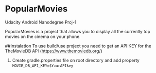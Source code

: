 # PopularMovies
Udacity Android Nanodegree Proj-1

PopularMovies is a project that allows you to display all the currently top movies on the cinema
on your phone.

##Instalation
To use build/use project you need to get an API KEY for the TheMovieDB API (https://www.themoviedb.org/)

1. Create gradle.properties file on root directory and add property `MOVIE_DB_API_KEY=$YourAPIkey`
